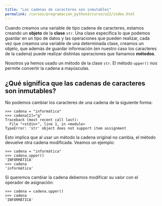 ```yaml
---
title: "Las cadenas de caracteres son inmutables"
permalink: /cursos/programacion_python3/curso/u22/index.html
---
```


Cuando creamos una variable de tipo cadena de caracteres, estamos creando un **objeto** de la **clase** `str`. Una clase especifica lo que podemos guardar en un tipo de datos y las operaciones que pueden realizar, cada vez que creamos una variable de una determinada clase, creamos un objeto, que además de guardar información (en nuestro caso los caracteres de la cadena) puede realizar distintas operaciones que llamamos **métodos**.

Nosotros ya hemos usado un método de la clase `str`. El método `upper()` nos permite convertir la cadena a mayúsculas.

## ¿Qué significa que las cadenas de caracteres son inmutables?

No podemos cambiar los caracteres de una cadena de la siguiente forma:

	>>> cadena = "informática"
	>>> cadena[2]="g"
	Traceback (most recent call last):
	  File "<stdin>", line 1, in <module>
	TypeError: 'str' object does not support item assignment

Esto implica que al usar un método la cadena original no cambia, el método devuelve otra cadena modificada. Veamos un ejemplo:

    >>> cadena = "informática"
    >>> cadena.upper()
    'INFORMÁTICA'
    >>> cadena
    'informática'

Si queremos cambiar la cadena debemos modificar su valor con el operador de asignación:

    >>> cadena = cadena.upper()
    >>> cadena
    'INFORMÁTICA'

